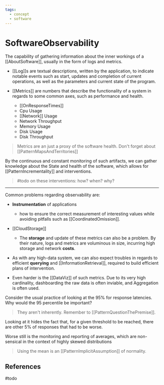 ```yaml
---
tags:
  - concept
  - software
---
```


# SoftwareObservability

The capability of gathering information about the inner workings of a [[AboutSoftware]], usually in the form of logs and metrics.

* [[Log]]s are textual descriptions, written by the application, to indicate notable events such as start, updates and completion of current operations, as well as the parameters and current state of the program.

* [[Metrics]] are numbers that describe the functionality of a system in regards to some common axes, such as performance and health.
  * [[OnResponseTimes]]
  * Cpu Usage
  * [[Network]] Usage
  * Network Throughput
  * Memory Usage
  * Disk Usage
  * Disk Throughput

> Metrics are an just a proxy of the software health. Don't forget about [[PatternMapsAndTerritories]]

By the continuous and constant monitoring of such artifacts, we can gather knowledge about the State and health of the software, which allows for [[PatternIncrementality]] and interventions.

> #todo on these interventions: how? when? why?

___

Common problems regarding observability are:

* __Instrumentation__ of applications
  * how to ensure the correct measurement of interesting values while avoiding pitfalls such as [[CoordinatedOmission]].

* [[CloudStorage]]
  * The __storage__ and update of these metrics can also be a problem. By their nature, logs and metrics are voluminous in size, incurring high storage and network __costs__.

* As with any high-data system, we can also expect troubles in regards to efficient __querying__ and [[InformationRetrieval]], required to build efficient plans of intervention.

* Even harder is the [[DataViz]] of such metrics. Due to its very high cardinality, dashboarding the raw data is often inviable, and Aggregation is often used.
  
Consider the usual practice of looking at the 95% for response latencies. Why would the 95 percentile be important?
> They aren't inherently. Remember to  [[PatternQuestionThePremise]].

Looking at it hides the fact that, for a given threshold to be reached, there are other 5% of responses that had to be worse.

Worse still is the monitoring and reporting of averages, which are non-sensical in the context of highly skewed distributions

>Using the mean is an [[PatternImplicitAssumption]] of normality.

## References

#todo